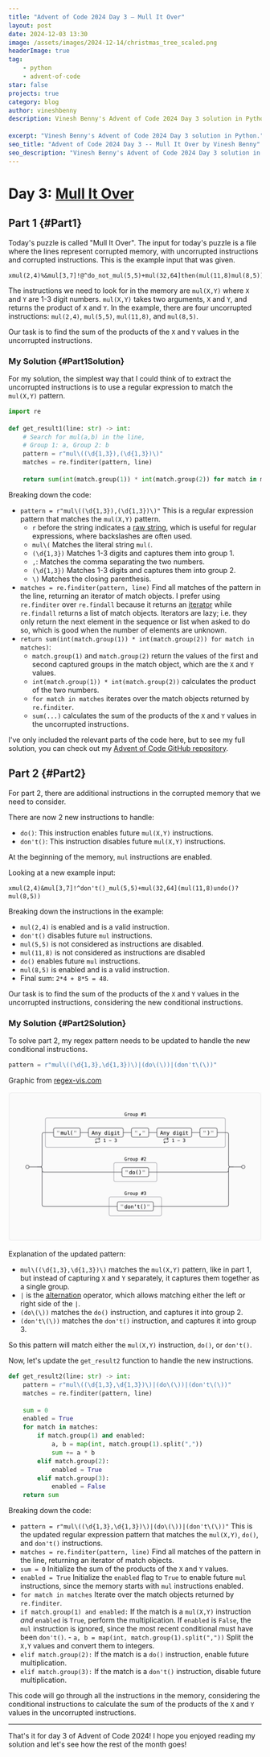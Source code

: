 ```yaml
---
title: "Advent of Code 2024 Day 3 – Mull It Over"
layout: post
date: 2024-12-03 13:30
image: /assets/images/2024-12-14/christmas_tree_scaled.png
headerImage: true
tag:
    - python
    - advent-of-code
star: false
projects: true
category: blog
author: vineshbenny
description: Vinesh Benny's Advent of Code 2024 Day 3 solution in Python.

excerpt: "Vinesh Benny's Advent of Code 2024 Day 3 solution in Python."
seo_title: "Advent of Code 2024 Day 3 -- Mull It Over by Vinesh Benny"
seo_description: "Vinesh Benny's Advent of Code 2024 Day 3 solution in Python."
---
```


# Day 3: [Mull It Over](https://adventofcode.com/2024/day/3)

## Part 1 {#Part1}

Today's puzzle is called "Mull It Over". The input for today's puzzle is a file
where the lines represent corrupted memory, with uncorrupted instructions and
corrupted instructions. This is the example input that was given.

```plaintext
xmul(2,4)%&mul[3,7]!@^do_not_mul(5,5)+mul(32,64]then(mul(11,8)mul(8,5))
```

The instructions we need to look for in the memory are `mul(X,Y)` where `X` and
`Y` are 1-3 digit numbers. `mul(X,Y)` takes two arguments, `X` and `Y`, and
returns the product of `X` and `Y`. In the example, there are four uncorrupted
instructions: `mul(2,4)`, `mul(5,5)`, `mul(11,8)`, and `mul(8,5)`.

Our task is to find the sum of the products of the `X` and `Y` values in the
uncorrupted instructions.

### My Solution {#Part1Solution}

For my solution, the simplest way that I could think of to extract the
uncorrupted instructions is to use a regular expression to match the `mul(X,Y)`
pattern.

```python
import re

def get_result1(line: str) -> int:
    # Search for mul(a,b) in the line,
    # Group 1: a, Group 2: b
    pattern = r"mul\((\d{1,3}),(\d{1,3})\)"
    matches = re.finditer(pattern, line)

    return sum(int(match.group(1)) * int(match.group(2)) for match in matches)
```

Breaking down the code:

- `pattern = r"mul\((\d{1,3}),(\d{1,3})\)"` This is a regular expression pattern
  that matches the `mul(X,Y)` pattern.
  - `r` before the string indicates a
    [raw string](https://www.geeksforgeeks.org/python-raw-strings/), which is
    useful for regular expressions, where backslashes are often used.
  - `mul\(` Matches the literal string `mul(`.
  - `(\d{1,3})` Matches 1-3 digits and captures them into group 1.
  - `,`: Matches the comma separating the two numbers.
  - `(\d{1,3})` Matches 1-3 digits and captures them into group 2.
  - `\)` Matches the closing parenthesis.
- `matches = re.finditer(pattern, line)` Find all matches of the pattern in the
  line, returning an iterator of match objects. I prefer using `re.finditer`
  over `re.findall` because it returns an
  [iterator](https://docs.python.org/3/glossary.html#term-iterator) while
  `re.findall` returns a list of match objects. Iterators are lazy; i.e. they
  only return the next element in the sequence or list when asked to do so,
  which is good when the number of elements are unknown.
- `return sum(int(match.group(1)) * int(match.group(2)) for match in matches)`:
  - `match.group(1)` and `match.group(2)` return the values of the first and
    second captured groups in the match object, which are the `X` and `Y`
    values.
  - `int(match.group(1)) * int(match.group(2))` calculates the product of the
    two numbers.
  - `for match in matches` iterates over the match objects returned by
    `re.finditer`.
  - `sum(...)` calculates the sum of the products of the `X` and `Y` values in
    the uncorrupted instructions.

I've only included the relevant parts of the code here, but to see my full
solution, you can check out my
[Advent of Code GitHub repository](https://github.com/VBenny42/AoC/blob/main/2024/python/day03/solution.py).

## Part 2 {#Part2}

For part 2, there are additional instructions in the corrupted memory that we
need to consider.

There are now 2 new instructions to handle:

- `do()`: This instruction enables future `mul(X,Y)` instructions.
- `don't()`: This instruction disables future `mul(X,Y)` instructions.

At the beginning of the memory, `mul` instructions are enabled.

Looking at a new example input:

```plaintext
xmul(2,4)&mul[3,7]!^don't()_mul(5,5)+mul(32,64](mul(11,8)undo()?mul(8,5))
```

Breaking down the instructions in the example:

- `mul(2,4)` is enabled and is a valid instruction.
- `don't()` disables future `mul` instructions.
- `mul(5,5)` is not considered as instructions are disabled.
- `mul(11,8)` is not considered as instructions are disabled
- `do()` enables future `mul` instructions.
- `mul(8,5)` is enabled and is a valid instruction.
- Final sum: `2*4 + 8*5 = 48`.

Our task is to find the sum of the products of the `X` and `Y` values in the
uncorrupted instructions, considering the new conditional instructions.

### My Solution {#Part2Solution}

To solve part 2, my regex pattern needs to be updated to handle the new
conditional instructions.

```python
pattern = r"mul\((\d{1,3},\d{1,3})\)|(do\(\))|(don't\(\))"
```

<div>
    <div style="margin-bottom: 15px;">
        <figcaption class="caption">Graphic from <a href="https://regex-vis.com/?r=%28mul%5C%28%5Cd%7B1%2C3%7D%2C%5Cd%7B1%2C3%7D%5C%29%29%7C%28do%5C%28%5C%29%29%7C%28don%27t%5C%28%5C%29%29">regex-vis.com</a></figcaption>
    </div>
    <img src="../assets/images/2024-12-03/Capture-2024-12-03-184215.png" alt="Regex pattern for part 2" loading="lazy">
</div>

Explanation of the updated pattern:

- `mul\((\d{1,3},\d{1,3})\)` matches the `mul(X,Y)` pattern, like in part 1, but
  instead of capturing `X` and `Y` separately, it captures them together as a
  single group.
- `|` is the
  [alternation](https://www.regular-expressions.info/alternation.html) operator,
  which allows matching either the left or right side of the `|`.
- `(do\(\))` matches the `do()` instruction, and captures it into group 2.
- `(don't\(\))` matches the `don't()` instruction, and captures it into group 3.

So this pattern will match either the `mul(X,Y)` instruction, `do()`, or
`don't()`.

Now, let's update the `get_result2` function to handle the new instructions.

```python
def get_result2(line: str) -> int:
    pattern = r"mul\((\d{1,3},\d{1,3})\)|(do\(\))|(don't\(\))"
    matches = re.finditer(pattern, line)

    sum = 0
    enabled = True
    for match in matches:
        if match.group(1) and enabled:
            a, b = map(int, match.group(1).split(","))
            sum += a * b
        elif match.group(2):
            enabled = True
        elif match.group(3):
            enabled = False
    return sum
```

Breaking down the code:

- `pattern = r"mul\((\d{1,3},\d{1,3})\)|(do\(\))|(don't\(\))"` This is the
  updated regular expression pattern that matches the `mul(X,Y)`, `do()`, and
  `don't()` instructions.
- `matches = re.finditer(pattern, line)` Find all matches of the pattern in the
  line, returning an iterator of match objects.
- `sum = 0` Initialize the sum of the products of the `X` and `Y` values.
- `enabled = True` Initialize the `enabled` flag to `True` to enable future
  `mul` instructions, since the memory starts with `mul` instructions enabled.
- `for match in matches` Iterate over the match objects returned by
  `re.finditer`.
- `if match.group(1) and enabled:` If the match is a `mul(X,Y)` instruction
  _and_ `enabled` is `True`, perform the multiplication. If `enabled` is
  `False`, the `mul` instruction is ignored, since the most recent conditional
  must have been `don't()`. - `a, b = map(int, match.group(1).split(","))` Split
  the `X,Y` values and convert them to integers.
- `elif match.group(2):` If the match is a `do()` instruction, enable future
  multiplication.
- `elif match.group(3):` If the match is a `don't()` instruction, disable future
  multiplication.

This code will go through all the instructions in the memory, considering the
conditional instructions to calculate the sum of the products of the `X` and `Y`
values in the uncorrupted instructions.

---

That's it for day 3 of Advent of Code 2024! I hope you enjoyed reading my
solution and let's see how the rest of the month goes!
